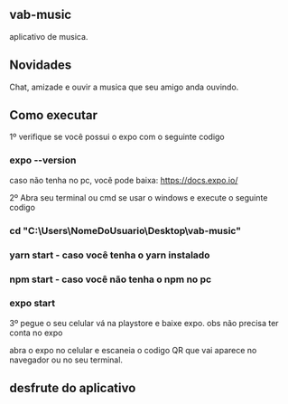 ## vab-music
aplicativo de musica.

## Novidades
Chat, amizade e ouvir a musica que seu amigo anda ouvindo.

## Como executar
1º verifique se você possui o expo com o seguinte codigo
### expo --version

caso não tenha no pc, você pode baixa: https://docs.expo.io/

2º Abra seu terminal ou cmd se usar o windows e execute o seguinte codigo
### cd "C:\Users\NomeDoUsuario\Desktop\vab-music"
### yarn start - caso você tenha o yarn instalado
### npm start - caso você não tenha o npm no pc
### expo start

3º pegue o seu celular vá na playstore e baixe expo. obs não precisa ter conta no expo

abra o expo no celular e escaneia o codigo QR que vai aparece no navegador ou no seu terminal.

## desfrute do aplicativo
